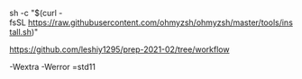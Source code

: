 sh -c "$(curl -fsSL https://raw.githubusercontent.com/ohmyzsh/ohmyzsh/master/tools/install.sh)"

https://github.com/leshiy1295/prep-2021-02/tree/workflow

-Wextra -Werror =std11
